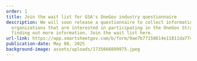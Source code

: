 ```yaml
---
order: 1
title: Join the wait list for GSA's OneGov industry questionnaire
description: We will soon release a questionnaire to collect information from
  organizations that are interested in participating in the OneGov Strategy or
  finding out more information. Join the wait list here.
url-link: https://app.smartsheetgov.com/b/form/9ae7b77158614e11811da774b52d5ae7
publication-date: May 08, 2025
background-image: assets/uploads/1735666899975.jpeg
---
```

